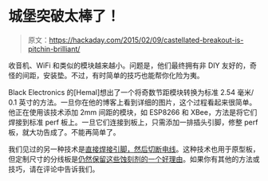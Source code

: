 # 城堡突破太棒了！

> 原文：<https://hackaday.com/2015/02/09/castellated-breakout-is-pitchin-brilliant/>

收音机、WiFi 和类似的模块越来越小。问题是，他们最终拥有非 DIY 友好的，奇怪的间距，安装垫。不过，有时简单的技巧也能帮你化险为夷。

Black Electronics 的[Hemal]想出了一个将奇数节距模块转换为标准 2.54 毫米/ 0.1 英寸的方法。一旦你在他的博客上看到详细的图片，这个过程看起来很简单。他正在使用该技术添加 2mm 间距的模块，如 ESP8266 和 XBee，方法是将它们焊接到标准 perf 板上。一旦它们连接到板上，只需添加一排插头引脚，修整 perf 板，就大功告成了。不能再简单了。

我们见过的另一种技术是[直接焊接引脚，然后切断电线](http://hackaday.com/2013/06/25/solder-trick-to-make-your-own-surface-mount-breakout-boards/)。这种技术也用于原型板，但定制尺寸的分线板是[仍然保留这些蚀刻剂的一个好理由](http://hackaday.com/2010/04/29/surface-mount-breakout-boards/)。如果你有其他的方法或技巧，请在评论中告诉我们。
